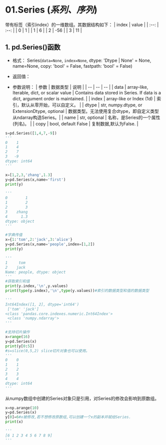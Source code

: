 # 01.Series (*系列、序列*)
带有标签（索引index）的一维数组。其数据结构如下：
| index | value |
| :--: | :--: |
| 0 | 1 |
| 1 | 6 |
| 2 | -56 |
| 3 | 11 |

## 1. pd.Series()函数
* 格式： Series(`data=None`, `index=None`, dtype: 'Dtype | None' = None, name=None, copy: 'bool' = False, fastpath: 'bool' = False)
 
* 返回值： 
* 参数说明： 
| 参数 | 数据类型 | 说明 |
| -- | -- | -- |
| data | array-like, Iterable, dict, or scalar value | Contains data stored in Series. If data is a dict, argument order is maintained. |
| index | array-like or Index (1d) | 索引，默认从零开始，可以自定义。 |
| dtype | str, numpy.dtype, or ExtensionDtype, optional |  数据类型。无法使用复合dtype，即自定义类型从ndarray构造Series。|
| name | str, optional | 名称，是Series的一个属性(列名)。 |
| copy | bool, default False | 复制数据,默认为False. |




```python
s=pd.Series([1,4,7,-9])
'''
0    1
1    4
2    7
3   -9
dtype: int64 
'''

x=[1,2,3,'zhang',1.3]
y=pd.Series(x,name='first')
print(y)

'''
0        1
1        2
2        3
3    zhang
4      1.3
dtype: object
'''

#字典传值
x={1:'tom',2:'jack',3:'alice'}
y=pd.Series(x,name='people',index=[1,2])
print(y)

'''
1     tom
2    jack
Name: people, dtype: object
'''
#获取索引和值
print(y.index,'\n',y.values)
print(type(y.index),'\n',type(y.values))#索引的数据类型和值的数据类型

'''
Int64Index([1, 2], dtype='int64') 
 ['tom' 'jack']
<class 'pandas.core.indexes.numeric.Int64Index'> 
 <class 'numpy.ndarray'>
'''

#支持切片操作
x=range(16)
y=pd.Series(x)
print(y[0:5])
#s=slice(0,5,2) slice切片对象也可以使用。
'''
0    0
1    1
2    2
3    3
4    4
dtype: int64
'''

```

从numpy数组中创建的Series对象只是引用，对Series的修改会影响到原数组。
```python
x=np.arange(10)
y=pd.Series(x)
y[0]=6#x被修改,若不想修改原数组,可以创建一个x的副本并赋给Series.
print(x)

'''
[6 1 2 3 4 5 6 7 8 9]
'''
```
